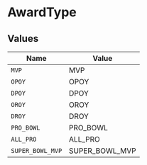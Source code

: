 # AwardType


## Values

| Name             | Value            |
| ---------------- | ---------------- |
| `MVP`            | MVP              |
| `OPOY`           | OPOY             |
| `DPOY`           | DPOY             |
| `OROY`           | OROY             |
| `DROY`           | DROY             |
| `PRO_BOWL`       | PRO_BOWL         |
| `ALL_PRO`        | ALL_PRO          |
| `SUPER_BOWL_MVP` | SUPER_BOWL_MVP   |